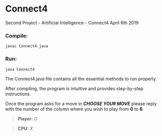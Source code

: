 # Connect4
Second Project - Artificial Intelligence - Connect4
April 6th 2019

### Compile:

	javac Connect4.java

### Run:

	java Connect4
  
The Connect4.java file contains all the essential methods to run properly.

After compiling, the program is intuitive and provides step-by-step instructions.

Once the program asks for a move in ***CHOOSE YOUR MOVE*** please reply with the number of the column where you wish to play from **0** to **6**.

> **Player:** *O*

> **CPU:** *X* 
